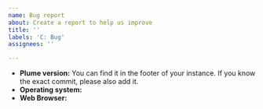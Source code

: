 ```yaml
---
name: Bug report
about: Create a report to help us improve
title: ''
labels: 'C: Bug'
assignees: ''

---
```


<!-- Describe your bug, explaining how to reproduce it, and what was expected -->



<!-- Please fill the following information when relevant (or remove them if not) -->

- **Plume version:** You can find it in the footer of your instance. If you know the exact commit, please also add it.
- **Operating system:**
- **Web Browser:**

